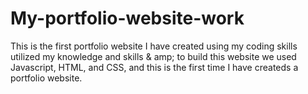 # My-portfolio-website-work
This is the first portfolio website I have created using my coding skills utilized my knowledge and skills & amp; to build this website we used Javascript, HTML, and CSS, and this is the first time I have createds a portfolio website.
